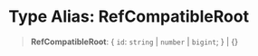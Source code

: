 # Type Alias: RefCompatibleRoot

> **RefCompatibleRoot**: \{ `id`: `string` \| `number` \| `bigint`; \} \| \{\}

